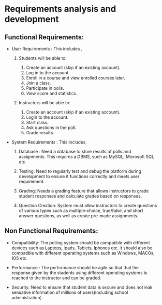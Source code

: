 # Requirements analysis and development

## Functional Requirements:

- User Requirements : This includes ,

  1.  Students will be able to: 

      1. Create an account (skip if an existing account).
      2. Log in to the account.
      3. Enroll in a course and view enrolled courses later.
      4. Join a class.
      5. Participate in polls.
      6. View score and statistics.

  2.  Instructors will be able to:

      1. Create an account (skip if an existing account).
      2. Login to the account.
      3. Start class.
      4. Ask questions in the poll.
      5. Grade results.

- System Requirements : This includes,

  1. Database : Need a database to store results of polls and assignments. This requires a DBMS, such as MySQL, Microsoft SQL etc.

  2. Testing: Need to regularly test and debug the platform during development to ensure it functions correctly and meets user requirement.

  3. Grading: Needs a grading feature that allows instructors to grade student responses and calculate grades based on responses.

  4. Question Creation: System must allow instructors to create questions of various types such as multiple-choice, true/false, and short answer questions, as well as create pre-made assignments.

## Non Functional Requirements:

- Compatibility: The polling system should be compatible with different devices such as Laptops, Ipads, Tablets, Iphones etc. It should also be compatible with different operating systems such as Windows, MACOs, IOS etc.

- Performance : The performance should be agile so that that the response given by the students using different operating systems is reached to the instructor and can be graded.

- Security: Need to ensure that student data is secure and does not leak sensative information of millions of users(including school administration).
